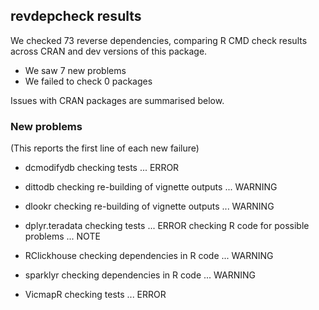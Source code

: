 ## revdepcheck results

We checked 73 reverse dependencies, comparing R CMD check results across CRAN and dev versions of this package.

 * We saw 7 new problems
 * We failed to check 0 packages

Issues with CRAN packages are summarised below.

### New problems
(This reports the first line of each new failure)

* dcmodifydb
  checking tests ... ERROR

* dittodb
  checking re-building of vignette outputs ... WARNING

* dlookr
  checking re-building of vignette outputs ... WARNING

* dplyr.teradata
  checking tests ... ERROR
  checking R code for possible problems ... NOTE

* RClickhouse
  checking dependencies in R code ... WARNING

* sparklyr
  checking dependencies in R code ... WARNING

* VicmapR
  checking tests ... ERROR

